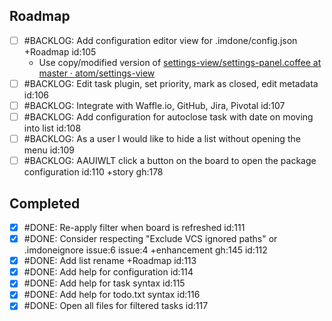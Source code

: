 Roadmap
----
- [ ] #BACKLOG: Add configuration editor view for .imdone/config.json +Roadmap id:105
  - Use copy/modified version of [settings-view/settings-panel.coffee at master · atom/settings-view](https://github.com/atom/settings-view/blob/master/lib/settings-panel.coffee)
- [ ] #BACKLOG: Edit task plugin, set priority, mark as closed, edit metadata id:106
- [ ] #BACKLOG: Integrate with Waffle.io, GitHub, Jira, Pivotal id:107
- [ ] #BACKLOG: Add configuration for autoclose task with date on moving into list id:108
- [ ] #BACKLOG: As a user I would like to hide a list without opening the menu id:109
- [ ] #BACKLOG: AAUIWLT click a button on the board to open the package configuration id:110 +story gh:178

Completed
----
- [x] #DONE: Re-apply filter when board is refreshed id:111
- [x] #DONE: Consider respecting "Exclude VCS ignored paths" or .imdoneignore issue:6 issue:4 +enhancement gh:145 id:112
- [x] #DONE: Add list rename +Roadmap id:113
- [x] #DONE: Add help for configuration id:114
- [x] #DONE: Add help for task syntax id:115
- [x] #DONE: Add help for todo.txt syntax id:116
- [x] #DONE: Open all files for filtered tasks id:117
